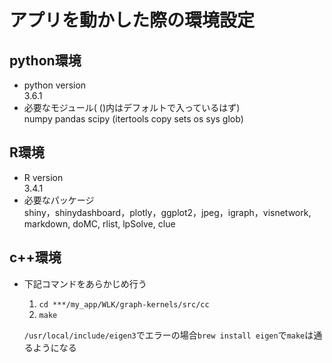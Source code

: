 # アプリを動かした際の環境設定

## python環境
* python version  
	3.6.1
* 必要なモジュール( ()内はデフォルトで入っているはず)  
	numpy pandas scipy (itertools copy sets os sys glob)

## R環境
* R version  
	3.4.1
* 必要なパッケージ   
	shiny，shinydashboard，plotly，ggplot2，jpeg，igraph，visnetwork, markdown, doMC, rlist, lpSolve, clue


## c++環境
* 下記コマンドをあらかじめ行う  
	1. `cd ***/my_app/WLK/graph-kernels/src/cc`
	2. `make`
	  
	`/usr/local/include/eigen3`でエラーの場合`brew install eigen`で`make`は通るようになる



